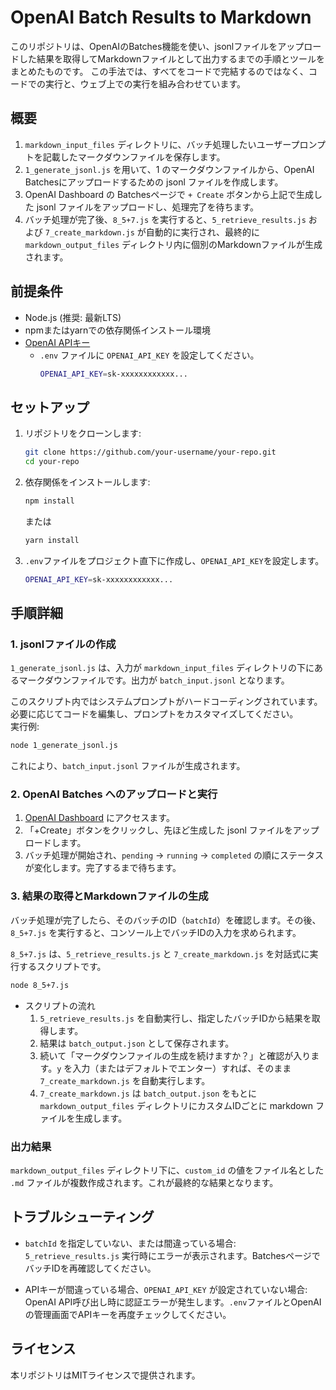 # OpenAI Batch Results to Markdown

このリポジトリは、OpenAIのBatches機能を使い、jsonlファイルをアップロードした結果を取得してMarkdownファイルとして出力するまでの手順とツールをまとめたものです。
この手法では、すべてをコードで完結するのではなく、コードでの実行と、ウェブ上での実行を組み合わせています。

## 概要

1. `markdown_input_files` ディレクトリに、バッチ処理したいユーザープロンプトを記載したマークダウンファイルを保存します。
2. `1_generate_jsonl.js` を用いて、1 のマークダウンファイルから、OpenAI Batchesにアップロードするための jsonl ファイルを作成します。
3. OpenAI Dashboard の Batchesページで `+ Create` ボタンから上記で生成した jsonl ファイルをアップロードし、処理完了を待ちます。
4. バッチ処理が完了後、`8_5+7.js` を実行すると、`5_retrieve_results.js` および `7_create_markdown.js` が自動的に実行され、最終的に `markdown_output_files` ディレクトリ内に個別のMarkdownファイルが生成されます。

## 前提条件

- Node.js (推奨: 最新LTS)
- npmまたはyarnでの依存関係インストール環境
- [OpenAI APIキー](https://platform.openai.com/)
  - `.env` ファイルに `OPENAI_API_KEY` を設定してください。
    ```bash
    OPENAI_API_KEY=sk-xxxxxxxxxxxx...
    ```

## セットアップ

1. リポジトリをクローンします:

   ```bash
   git clone https://github.com/your-username/your-repo.git
   cd your-repo
   ```

2. 依存関係をインストールします:

   ```bash
   npm install
   ```

   または

   ```bash
   yarn install
   ```

3. `.env`ファイルをプロジェクト直下に作成し、`OPENAI_API_KEY`を設定します。

   ```bash
   OPENAI_API_KEY=sk-xxxxxxxxxxxx...
   ```

## 手順詳細

### 1. jsonlファイルの作成

`1_generate_jsonl.js` は、入力が `markdown_input_files` ディレクトリの下にあるマークダウンファイルです。出力が `batch_input.jsonl` となります。

このスクリプト内ではシステムプロンプトがハードコーディングされています。必要に応じてコードを編集し、プロンプトをカスタマイズしてください。\
実行例:

```bash
node 1_generate_jsonl.js
```

これにより、`batch_input.jsonl` ファイルが生成されます。

### 2. OpenAI Batches へのアップロードと実行

1. [OpenAI Dashboard](https://platform.openai.com/batches) にアクセスます。
2. 「+Create」ボタンをクリックし、先ほど生成した jsonl ファイルをアップロードします。
3.  バッチ処理が開始され、`pending` → `running` → `completed` の順にステータスが変化します。完了するまで待ちます。

### 3. 結果の取得とMarkdownファイルの生成

バッチ処理が完了したら、そのバッチのID（`batchId`）を確認します。その後、`8_5+7.js` を実行すると、コンソール上でバッチIDの入力を求められます。

`8_5+7.js` は、`5_retrieve_results.js` と `7_create_markdown.js` を対話式に実行するスクリプトです。

```bash
node 8_5+7.js
```

- スクリプトの流れ
  1. `5_retrieve_results.js` を自動実行し、指定したバッチIDから結果を取得します。
  2. 結果は `batch_output.json` として保存されます。
  3. 続いて「マークダウンファイルの生成を続けますか？」と確認が入ります。`y` を入力（またはデフォルトでエンター）すれば、そのまま `7_create_markdown.js` を自動実行します。
  4. `7_create_markdown.js` は `batch_output.json` をもとに `markdown_output_files` ディレクトリにカスタムIDごとに markdown ファイルを生成します。

### 出力結果

`markdown_output_files` ディレクトリ下に、`custom_id` の値をファイル名とした `.md` ファイルが複数作成されます。これが最終的な結果となります。

## トラブルシューティング

- `batchId` を指定していない、または間違っている場合:\
  `5_retrieve_results.js` 実行時にエラーが表示されます。BatchesページでバッチIDを再確認してください。

- APIキーが間違っている場合、`OPENAI_API_KEY` が設定されていない場合:\
  OpenAI API呼び出し時に認証エラーが発生します。`.env`ファイルとOpenAIの管理画面でAPIキーを再度チェックしてください。

## ライセンス

本リポジトリはMITライセンスで提供されます。

